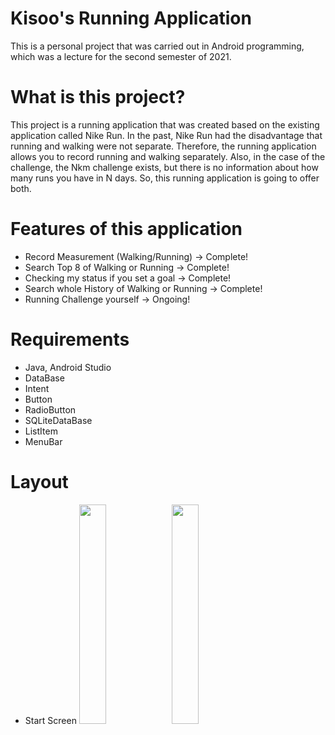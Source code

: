 # Kisoo's Running Application 
This is a personal project that was carried out in Android programming, which was a lecture for the second semester of 2021.
# What is this project?
This project is a running application that was created based on the existing application called Nike Run. 
In the past, Nike Run had the disadvantage that running and walking were not separate. 
Therefore, the running application allows you to record running and walking separately. 
Also, in the case of the challenge, the Nkm challenge exists, but there is no information about how many runs you have in N days. 
So, this running application is going to offer both.
# Features of this application
* Record Measurement (Walking/Running) -> Complete!
* Search Top 8 of Walking or Running -> Complete!
* Checking my status if you set a goal -> Complete!
* Search whole History of Walking or Running -> Complete!
* Running Challenge yourself -> Ongoing!
# Requirements
+ Java, Android Studio
+ DataBase
+ Intent
+ Button
+ RadioButton
+ SQLiteDataBase
+ ListItem
+ MenuBar

# Layout
+ Start Screen
<img src = "https://user-images.githubusercontent.com/84063359/176101343-4c5daf7d-f079-4deb-ae57-9a16137f883c.png" width = "30%"> <img src = "https://user-images.githubusercontent.com/84063359/176101715-dd8b3dd3-7d9c-48ff-83e3-50a3ce4ff807.png" width = "30%">


